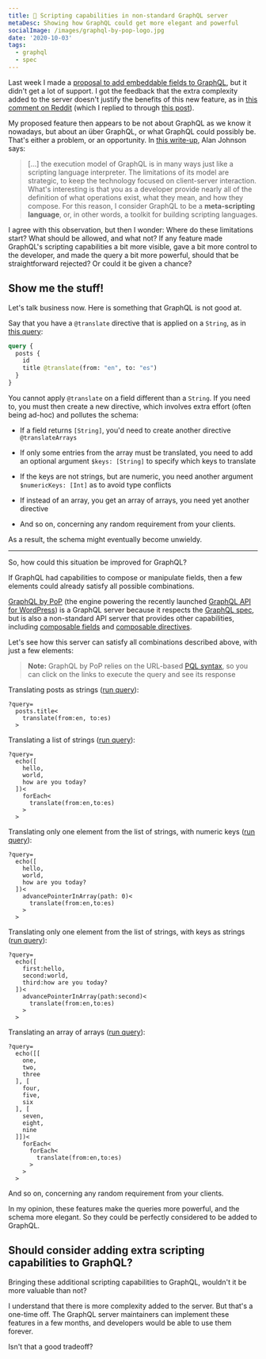 ```yaml
---
title: 💪 Scripting capabilities in non-standard GraphQL server
metaDesc: Showing how GraphQL could get more elegant and powerful
socialImage: /images/graphql-by-pop-logo.jpg
date: '2020-10-03'
tags:
  - graphql
  - spec
---
```


Last week I made a [proposal to add embeddable fields to GraphQL](https://leoloso.com/posts/proposal-for-embeddable-fields-in-graphql-query/), but it didn't get a lot of support. I got the feedback that the extra complexity added to the server doesn't justify the benefits of this new feature, as in [this comment on Reddit](https://www.reddit.com/r/graphql/comments/j043rw/proposal_for_embeddable_fields_in_graphql/g6pvqcj) (which I replied to through [this post](https://leoloso.com/posts/justifying-embeddable-fields-in-graphql-query/)).

My proposed feature then appears to be not about GraphQL as we know it nowadays, but about an über GraphQL, or what GraphQL could possibly be. That's either a problem, or an opportunity. In [this write-up](https://artsy.github.io/blog/2018/05/08/is-graphql-the-future/), Alan Johnson says:

> [...] the execution model of GraphQL is in many ways just like a scripting language interpreter. The limitations of its model are strategic, to keep the technology focused on client-server interaction. What's interesting is that you as a developer provide nearly all of the definition of what operations exist, what they mean, and how they compose. For this reason, I consider GraphQL to be a __meta-scripting language__, or, in other words, a toolkit for building scripting languages.

I agree with this observation, but then I wonder: Where do these limitations start? What should be allowed, and what not? If any feature made GraphQL's scripting capabilities a bit more visible, gave a bit more control to the developer, and made the query a bit more powerful, should that be straightforward rejected? Or could it be given a chance?

## Show me the stuff!

Let's talk business now. Here is something that GraphQL is not good at.

Say that you have a `@translate` directive that is applied on a `String`, as in [this query](https://newapi.getpop.org/graphiql/?query=query%20%7B%0A%20%20posts%20%7B%0A%20%20%20%20id%0A%20%20%20%20title%20%40translate(from%3A%20%22en%22%2C%20to%3A%20%22es%22)%0A%20%20%7D%0A%7D):

```graphql
query {
  posts {
    id
    title @translate(from: "en", to: "es")
  }
}
```

You cannot apply `@translate` on a field different than a `String`. If you need to, you must then create a new directive, which involves extra effort (often being ad-hoc) and pollutes the schema:

- If a field returns `[String]`, you'd need to create another directive `@translateArrays` 

- If only some entries from the array must be translated, you need to add an optional argument `$keys: [String]` to specify which keys to translate

- If the keys are not strings, but are numeric, you need another argument `$numericKeys: [Int]` as to avoid type conflicts

- If instead of an array, you get an array of arrays, you need yet another directive

- And so on, concerning any random requirement from your clients.

As a result, the schema might eventually become unwieldy.

---

So, how could this situation be improved for GraphQL?

If GraphQL had capabilities to compose or manipulate fields, then a few elements could already satisfy all possible combinations.

[GraphQL by PoP](https://graphql-by-pop.com) (the engine powering the recently launched [GraphQL API for WordPress](https://github.com/GraphQLAPI/graphql-api-for-wp)) is a GraphQL server because it respects the [GraphQL spec](https://spec.graphql.org/), but is also a non-standard API server that provides other capabilities, including [composable fields](https://github.com/graphql/graphql-spec/issues/682) and [composable directives](https://github.com/graphql/graphql-spec/issues/683).

Let's see how this server can satisfy all combinations described above, with just a few elements:

> **Note:** GraphQL by PoP relies on the URL-based [PQL syntax](https://graphql-by-pop.com/docs/extended/pql.html), so you can click on the links to execute the query and see its response

Translating posts as strings (<a href="https://newapi.getpop.org/api/graphql/?query=posts.title%3Ctranslate(from:en,to:es)%3E" target="_blank">run query</a>):

```less
?query=
  posts.title<
    translate(from:en, to:es)
  >
```

Translating a list of strings (<a href="https://newapi.getpop.org/api/graphql/?query=echo([hello, world, how are you today?])%3CforEach%3Ctranslate(from:en,to:es)%3E%3E" target="_blank">run query</a>):

```less
?query=
  echo([
    hello,
    world,
    how are you today?
  ])<
    forEach<
      translate(from:en,to:es)
    >
  >
```

Translating only one element from the list of strings, with numeric keys (<a href="https://newapi.getpop.org/api/graphql/?query=echo([hello,%20world,how%20are%20you%20today?])%3CadvancePointerInArray(path:0)%3Ctranslate(from:en,to:es)%3E%3E" target="_blank">run query</a>):

```less
?query=
  echo([
    hello,
    world,
    how are you today?
  ])<
    advancePointerInArray(path: 0)<
      translate(from:en,to:es)
    >
  >
```

Translating only one element from the list of strings, with keys as strings (<a href="https://newapi.getpop.org/api/graphql/?query=echo([first:hello,second:world,third:how%20are%20you%20today?])%3CadvancePointerInArray(path:second)%3Ctranslate(from:en,to:es)%3E%3E" target="_blank">run query</a>):

```less
?query=
  echo([
    first:hello,
    second:world,
    third:how are you today?
  ])<
    advancePointerInArray(path:second)<
      translate(from:en,to:es)
    >
  >
```

Translating an array of arrays (<a href="https://newapi.getpop.org/api/graphql/?query=echo([[one,two,three],[four,five,six],[seven,eight,nine]])%3CforEach%3CforEach%3Ctranslate(from:en,to:es)%3E%3E%3E" target="_blank">run query</a>):

```less
?query=
  echo([[
    one,
    two,
    three
  ], [
    four,
    five,
    six
  ], [
    seven,
    eight,
    nine
  ]])<
    forEach<
      forEach<
        translate(from:en,to:es)
      >
    >
  >
```

And so on, concerning any random requirement from your clients.

In my opinion, these features make the queries more powerful, and the schema more elegant. So they could be perfectly considered to be added to GraphQL.

## Should consider adding extra scripting capabilities to GraphQL?

Bringing these additional scripting capabilities to GraphQL, wouldn't it be more valuable than not?

I understand that there is more complexity added to the server. But that's a one-time off. The GraphQL server maintainers can implement these features in a few months, and developers would be able to use them forever.

Isn't that a good tradeoff?